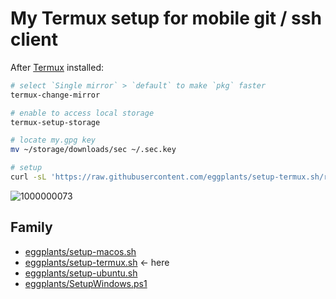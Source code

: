 # My Termux setup for mobile git / ssh client

After [Termux](https://termux.dev) installed:

```bash
# select `Single mirror` > `default` to make `pkg` faster
termux-change-mirror

# enable to access local storage
termux-setup-storage

# locate my.gpg key
mv ~/storage/downloads/sec ~/.sec.key

# setup
curl -sL 'https://raw.githubusercontent.com/eggplants/setup-termux.sh/refs/heads/master/setup-termux.sh' | bash
```

![1000000073](https://github.com/user-attachments/assets/f7552932-629c-49f8-a989-7ac5ed82f5c5)

## Family

- [eggplants/setup-macos.sh](https://github.com/eggplants/setup-macos.sh)
- [eggplants/setup-termux.sh](https://github.com/eggplants/setup-termux.sh) <- here
- [eggplants/setup-ubuntu.sh](https://github.com/eggplants/setup-ubuntu.sh)
- [eggplants/SetupWindows.ps1](https://github.com/eggplants/SetupWindows.ps1)
